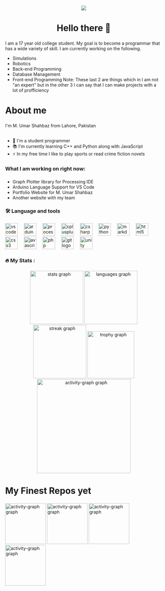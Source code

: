 <br clear="both">

<div align="center">
  <img src="https://profile-counter.glitch.me/KingHowler/count.svg?"  />
</div>

###

<h1 align="center">Hello there 👋</h1>

###

I am a 17 year old college student. My goal is to become a programmar that has a wide variety of skill. I am currently working on the following.
- Simulations
- Robotics
- Back-end Programming
- Database Management
- Front-end Programming
 Note: These last 2 are things which in I am not "an expert" but in the other 3 I can say that I can make projects with a lot of profficiency

###

<h1 align="left">About me</h1>

###

I'm M. Umar Shahbaz from Lahore, Pakistan<br><br>
- 🔭 I'm a student programmer
- 📚 I'm currently learning C++ and Python along with JavaScript
- ⚡ In my free time I like to play sports or read crime fiction novels

###

<h3 align="left">What I am working on right now:</h3>

###

- Graph Plotter library for Processing IDE
- Arduino Language Support for VS Code
- Portfolio Website for M. Umar Shahbaz
- Another website with my team

###

<h3 align="left">🛠 Language and tools</h3>

###

<div align="left">
  <img src="https://cdn.jsdelivr.net/gh/devicons/devicon/icons/vscode/vscode-original.svg" height="40" alt="vscode logo"  />
  <img width="12" />
  <img src="https://cdn.jsdelivr.net/gh/devicons/devicon/icons/arduino/arduino-original.svg" height="40" alt="arduino logo"  />
  <img width="12" />
  <img src="https://skillicons.dev/icons?i=processing" height="40" alt="processing logo"  />
  <img width="12" />
  <img src="https://cdn.jsdelivr.net/gh/devicons/devicon/icons/cplusplus/cplusplus-original.svg" height="40" alt="cplusplus logo"  />
  <img width="12" />
  <img src="https://cdn.jsdelivr.net/gh/devicons/devicon/icons/csharp/csharp-original.svg" height="40" alt="csharp logo"  />
  <img width="12" />
  <img src="https://cdn.jsdelivr.net/gh/devicons/devicon/icons/python/python-original.svg" height="40" alt="python logo"  />
  <img width="12" />
  <img src="https://cdn.jsdelivr.net/gh/devicons/devicon/icons/markdown/markdown-original.svg" height="40" alt="markdown logo"  />
  <img width="12" />
  <img src="https://cdn.jsdelivr.net/gh/devicons/devicon/icons/html5/html5-original.svg" height="40" alt="html5 logo"  />
  <img width="12" />
  <img src="https://cdn.jsdelivr.net/gh/devicons/devicon/icons/css3/css3-original.svg" height="40" alt="css3 logo"  />
  <img width="12" />
  <img src="https://cdn.jsdelivr.net/gh/devicons/devicon/icons/javascript/javascript-original.svg" height="40" alt="javascript logo"  />
  <img width="12" />
  <img src="https://cdn.jsdelivr.net/gh/devicons/devicon/icons/php/php-original.svg" height="40" alt="php logo"  />
  <img width="12" />
  <img src="https://cdn.jsdelivr.net/gh/devicons/devicon/icons/git/git-original.svg" height="40" alt="git logo"  />
  <img width="12" />
  <img src="https://cdn.jsdelivr.net/gh/devicons/devicon/icons/unity/unity-original.svg" height="40" alt="unity logo"  />
</div>

###

<h3 align="left">🔥   My Stats :</h3>

###

<div align="center">
  <img src="https://github-readme-stats.vercel.app/api?username=KingHowler&hide_title=false&hide_rank=false&rank_icon=percentile&show_icons=true&include_all_commits=true&count_private=true&disable_animations=false&theme=dark&locale=en&hide_border=false&order=1" height="170" alt="stats graph"  />
  <img src="https://github-readme-stats.vercel.app/api/top-langs?username=KingHowler&size_weight=0.4&count_weight=0.6&locale=en&hide_title=false&layout=compact&card_width=320&langs_count=8&exclude_repo=kinghowler.github.io&theme=dark&hide_border=false&order=2" height="170" alt="languages graph"  />
  <img src="https://streak-stats.demolab.com?user=KingHowler&locale=en&mode=daily&theme=dark&hide_border=false&border_radius=5&order=3" height="170" alt="streak graph"  />
  <img src="https://github-profile-trophy.vercel.app?username=KingHowler&theme=darkhub&column=-1&row=1&margin-w=8&margin-h=8&no-bg=false&no-frame=false&order=4" height="150" alt="trophy graph"  />
  <img src="https://github-readme-activity-graph.vercel.app/graph?username=KingHowler&radius=16&theme=react&area=true&order=5" height="300" alt="activity-graph graph"  />
</div>

###

<h1 align="left"> My Finest Repos yet</h1>

###

[<img src="https://github-readme-stats.vercel.app/api/pin/?username=KingHowler&repo=Graph-Plotter" height="130" alt="activity-graph graph"/>](https://www.github.com/KingHowler/Graph-Plotter)
[<img src="https://github-readme-stats.vercel.app/api/pin/?username=KingHowler&repo=Arduino-Language-Support" height="130" alt="activity-graph graph"/>](https://www.github.com/KingHowler/Arduino-Language-Support)
[<img src="https://github-readme-stats.vercel.app/api/pin/?username=KingHowler&repo=Line-Follower" height="130" alt="activity-graph graph"/>](https://www.github.com/KingHowler/Line-Follower)
[<img src="https://github-readme-stats.vercel.app/api/pin/?username=KingHowler&repo=UNO-Card-Game" height="130" alt="activity-graph graph"/>](https://www.github.com/KingHowler/UNO-Card-Game)
